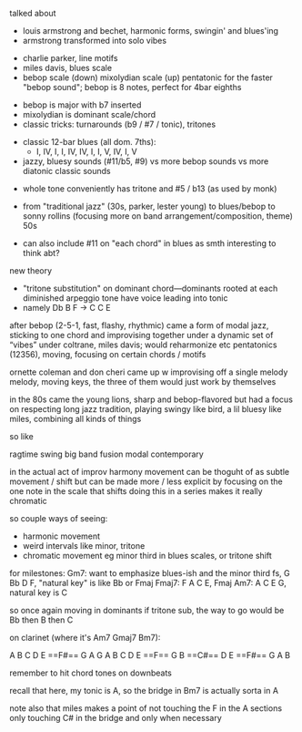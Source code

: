 talked about
- louis armstrong and bechet, harmonic forms, swingin' and blues'ing
- armstrong transformed into solo vibes
* charlie parker, line motifs
* miles davis, blues scale
* bebop scale (down) mixolydian scale (up) pentatonic for the faster "bebop sound"; bebop is 8 notes, perfect for 4bar eighths
- bebop is major with b7 inserted
- mixolydian is dominant scale/chord
- classic tricks: turnarounds (b9 / #7 / tonic), tritones
* classic 12-bar blues (all dom. 7ths):
	* I, IV, I, I, IV, IV, I, I, V, IV, I, V
* jazzy, bluesy sounds (#11/b5, #9) vs more bebop sounds vs more diatonic classic sounds
- whole tone conveniently has tritone and #5 / b13 (as used by monk)
* from "traditional jazz" (30s, parker, lester young) to blues/bebop to sonny rollins (focusing more on band arrangement/composition, theme) 50s
- can also include #11 on "each chord" in blues as smth interesting to think abt?

new theory
- "tritone substitution" on dominant chord—dominants rooted at each diminished arpeggio tone have voice leading into tonic
- namely Db B F -> C C E

after bebop (2-5-1, fast, flashy, rhythmic) came a form of modal jazz, sticking to one chord and improvising together under a dynamic set of “vibes” under coltrane, miles davis; would reharmonize etc
pentatonics (12356), moving, focusing on certain chords / motifs

ornette coleman and don cheri came up w improvising off a single melody melody, moving keys, the three of them would just work by themselves

in the 80s came the young lions, sharp and bebop-flavored but had a focus on respecting long jazz tradition, playing swingy like bird, a lil bluesy like miles, combining all kinds of things

so like

ragtime
swing
big band
fusion
modal
contemporary

in the actual act of improv
harmony movement can be thoguht of as subtle movement / shift
but can be made more / less explicit by focusing on the one note in the scale that shifts
doing this in a series makes it really chromatic

so couple ways of seeing:
- harmonic movement
- weird intervals like minor, tritone
- chromatic movement
eg minor third in blues scales, or tritone shift

for milestones:
Gm7: want to emphasize blues-ish and the minor third fs, G Bb D F, "natural key" is like Bb or Fmaj
Fmaj7: F A C E, Fmaj
Am7: A C E G, natural key is C

so once again moving in dominants
if tritone sub, the way to go would be Bb then B then C

on clarinet (where it's Am7 Gmaj7 Bm7):

A B C D E ==F#== G A
G A B C D E ==F== G
B ==C#== D E ==F#== G A B

remember to hit chord tones on downbeats

recall that here, my tonic is A, so the bridge in Bm7 is actually sorta in A

note also that miles makes a point of not touching the F in the A sections
only touching C# in the bridge and only when necessary